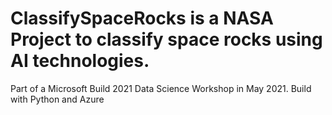 # ClassifySpaceRocks is a NASA Project to classify space rocks using AI technologies. 
Part of a Microsoft Build 2021 Data Science Workshop in May 2021.
Build with Python and Azure
